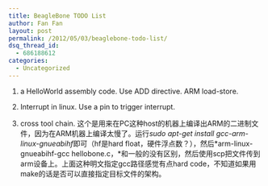 ```yaml
---
title: BeagleBone TODO List
author: Fan Fan
layout: post
permalink: /2012/05/03/beaglebone-todo-list/
dsq_thread_id:
  - 686188612
categories:
  - Uncategorized
---
```

1. a HelloWorld assembly code. Use ADD directive. ARM load-store.

2. Interrupt in linux. Use a pin to trigger interrupt.

3. cross tool chain. 这个是用来在PC这种host的机器上编译出ARM的二进制文件，因为在ARM机器上编译太慢了。运行*sudo apt-get install gcc-arm-linux-gnueabihf*即可（hf是hard float，硬件浮点数？），然后*arm-linux-gnueabihf-gcc hellobone.c，*和一般的没有区别，然后使用scp把文件传到arm设备上。上面这种明文指定gcc路径感觉有点hard code，不知道如果用make的话是否可以直接指定目标文件的架构。